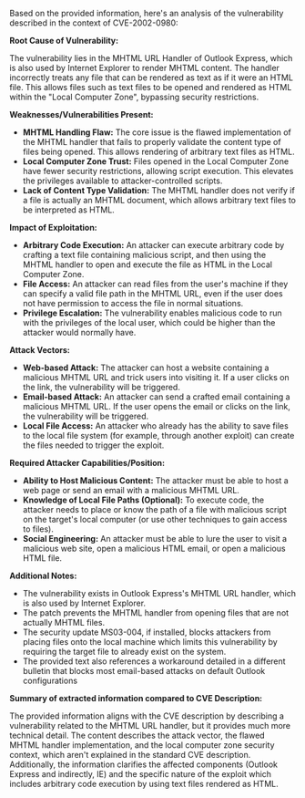 Based on the provided information, here's an analysis of the vulnerability described in the context of CVE-2002-0980:

**Root Cause of Vulnerability:**

The vulnerability lies in the MHTML URL Handler of Outlook Express, which is also used by Internet Explorer to render MHTML content. The handler incorrectly treats any file that can be rendered as text as if it were an HTML file. This allows files such as text files to be opened and rendered as HTML within the "Local Computer Zone", bypassing security restrictions.

**Weaknesses/Vulnerabilities Present:**

*   **MHTML Handling Flaw:** The core issue is the flawed implementation of the MHTML handler that fails to properly validate the content type of files being opened. This allows rendering of arbitrary text files as HTML.
*   **Local Computer Zone Trust:** Files opened in the Local Computer Zone have fewer security restrictions, allowing script execution. This elevates the privileges available to attacker-controlled scripts.
*   **Lack of Content Type Validation:** The MHTML handler does not verify if a file is actually an MHTML document, which allows arbitrary text files to be interpreted as HTML.

**Impact of Exploitation:**

*   **Arbitrary Code Execution:** An attacker can execute arbitrary code by crafting a text file containing malicious script, and then using the MHTML handler to open and execute the file as HTML in the Local Computer Zone.
*   **File Access:** An attacker can read files from the user's machine if they can specify a valid file path in the MHTML URL, even if the user does not have permission to access the file in normal situations.
*   **Privilege Escalation:** The vulnerability enables malicious code to run with the privileges of the local user, which could be higher than the attacker would normally have.

**Attack Vectors:**

*   **Web-based Attack:** The attacker can host a website containing a malicious MHTML URL and trick users into visiting it. If a user clicks on the link, the vulnerability will be triggered.
*   **Email-based Attack:** An attacker can send a crafted email containing a malicious MHTML URL. If the user opens the email or clicks on the link, the vulnerability will be triggered.
*   **Local File Access:** An attacker who already has the ability to save files to the local file system (for example, through another exploit) can create the files needed to trigger the exploit.

**Required Attacker Capabilities/Position:**

*   **Ability to Host Malicious Content:** The attacker must be able to host a web page or send an email with a malicious MHTML URL.
*   **Knowledge of Local File Paths (Optional):** To execute code, the attacker needs to place or know the path of a file with malicious script on the target's local computer (or use other techniques to gain access to files).
*   **Social Engineering:** An attacker must be able to lure the user to visit a malicious web site, open a malicious HTML email, or open a malicious HTML file.

**Additional Notes:**

*   The vulnerability exists in Outlook Express's MHTML URL handler, which is also used by Internet Explorer.
*   The patch prevents the MHTML handler from opening files that are not actually MHTML files.
*   The security update MS03-004, if installed, blocks attackers from placing files onto the local machine which limits this vulnerability by requiring the target file to already exist on the system.
* The provided text also references a workaround detailed in a different bulletin that blocks most email-based attacks on default Outlook configurations

**Summary of extracted information compared to CVE Description:**

The provided information aligns with the CVE description by describing a vulnerability related to the MHTML URL handler, but it provides much more technical detail. The content describes the attack vector, the flawed MHTML handler implementation, and the local computer zone security context, which aren't explained in the standard CVE description. Additionally, the information clarifies the affected components (Outlook Express and indirectly, IE) and the specific nature of the exploit which includes arbitrary code execution by using text files rendered as HTML.